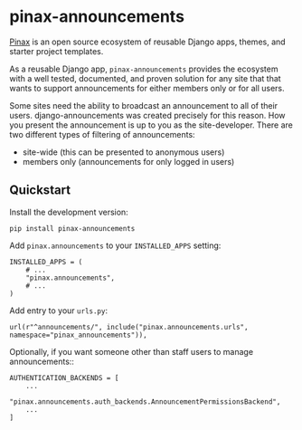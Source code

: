 # pinax-announcements

[Pinax](http://pinaxproject.com/pinax/) is an open source ecosystem
of reusable Django apps, themes, and starter project templates.

As a reusable Django app, `pinax-announcements` provides the ecosystem with
a well tested, documented, and proven solution for any site that
that wants to support announcements for either members only or for all users.

Some sites need the ability to broadcast an announcement to all of their
users. django-announcements was created precisely for this reason. How you
present the announcement is up to you as the site-developer. There are two
different types of filtering of announcements:

 * site-wide (this can be presented to anonymous users)
 * members only (announcements for only logged in users)

## Quickstart

Install the development version:

    pip install pinax-announcements

Add `pinax.announcements` to your `INSTALLED_APPS` setting:

    INSTALLED_APPS = (
        # ...
        "pinax.announcements",
        # ...
    )

Add entry to your `urls.py`:

    url(r"^announcements/", include("pinax.announcements.urls", namespace="pinax_announcements")),


Optionally, if you want someone other than staff users to manage announcements::

    AUTHENTICATION_BACKENDS = [
        ...
        "pinax.announcements.auth_backends.AnnouncementPermissionsBackend",
        ...
    ]
